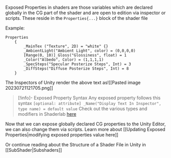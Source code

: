 Exposed Properties in shaders are those variables which are declared globally in the CG part of the shader and are open to edition via inspector or scripts. These reside in the `Properties{...}` block of the shader file

Example:

```hlsl
Properties
    {
		_MainTex ("Texture", 2D) = "white" {}
        _AmbientLight("Ambient Light", color) = (0,0,0,0)
        [Range(0, 10)]_Gloss("Glossiness", float) = 1
        _Color("Albedo", Color) = (1,1,1,1)
        _SpecSteps("Specular Posterize Steps", Int) = 3
        _DiffSteps("Diffuse Posterize Steps", Int) = 8
    }
```

The Inspectors of Unity render the above text as![[Pasted image 20230721121705.png]]

>[!info]- Exposed Property Syntax
>Any exposed property follows this syntax
>`[optional: attribute] _Name("Display Text In Inspector", type name) = default value`
>Check out the various types and modifiers in Shaderlab [here](https://docs.unity3d.com/Manual/SL-Properties.html) 

Now that we can expose globally declared CG properties to the Unity Editor, we can also change them via scripts. Learn more about [[Updating Exposed Properties|modifying exposed properties value here]]

Or continue reading about the Structure of a Shader File in Unity in [[SubShader|Subshaders]]